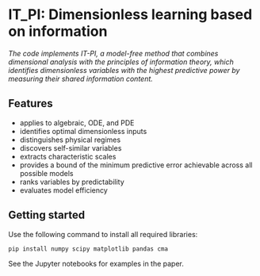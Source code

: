 # IT_PI: Dimensionless learning based on information 
_The code implements IT-PI, a model-free method that combines dimensional analysis with the principles of
information theory, which identifies dimensionless variables with the highest
predictive power by measuring their shared information content._
## Features 
- applies to algebraic, ODE, and PDE
- identifies optimal dimensionless inputs
- distinguishes physical regimes
- discovers self-similar variables
- extracts characteristic scales
- provides a bound of the minimum predictive error achievable across all possible models
- ranks variables by predictability
- evaluates model efficiency
## Getting started
Use the following command to install all required libraries:
```sh
pip install numpy scipy matplotlib pandas cma
```
See the Jupyter notebooks for examples in the paper.
